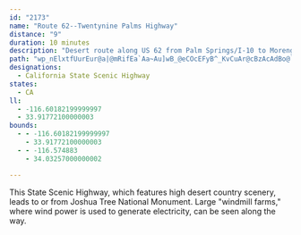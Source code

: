 ```yaml
---
id: "2173"
name: "Route 62--Twentynine Palms Highway"
distance: "9"
duration: 10 minutes
description: "Desert route along US 62 from Palm Springs/I-10 to Morengo Valley."
path: "wp_nElxtfUurEur@a|@mRifEa`Aa~Au]wB_@eCOcEFyB^_KvCuAr@cBzAcAdBo@`BsB~IcAlB}@dAaBrAq@XsGxAyB`A}BzBoDpFgBxAmGxBaL~CiAH_BAoEYoBC_Cb@yBfAcAdAyA`CcExMiAfCgApA{A`AyIxD"
designations:
  - California State Scenic Highway
states:
  - CA
ll:
  - -116.60182199999997
  - 33.91772100000003
bounds:
  - - -116.60182199999997
    - 33.91772100000003
  - - -116.574883
    - 34.03257000000002

---
```


This State Scenic Highway, which features high desert country
scenery, leads to or from Joshua Tree National Monument. Large
"windmill farms," where wind power is used to generate electricity,
can be seen along the way.
